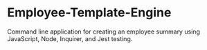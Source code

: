 # Employee-Template-Engine
Command line application for creating an employee summary using JavaScript, Node, Inquirer, and Jest testing. 
